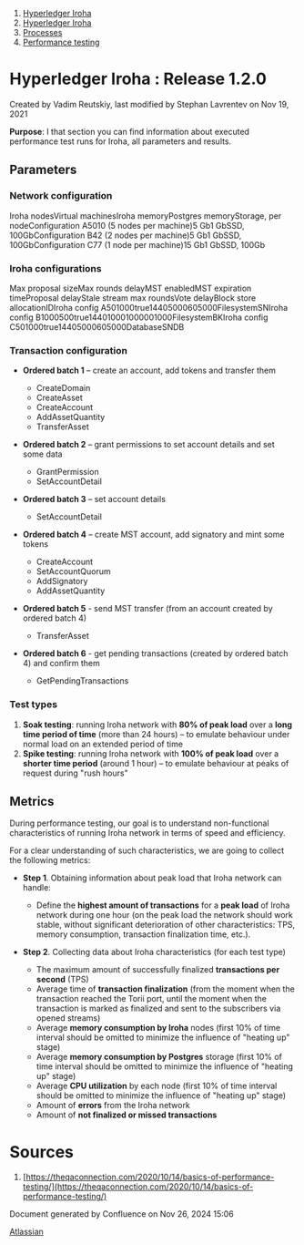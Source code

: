 1. [Hyperledger Iroha](index.html)
2. [Hyperledger Iroha](Hyperledger-Iroha_20873224.html)
3. [Processes](Processes_21015937.html)
4. [Performance testing](Performance-testing_21017421.html)

# Hyperledger Iroha : Release 1.2.0

Created by Vadim Reutskiy, last modified by Stephan Lavrentev on Nov 19, 2021

**Purpose**: I that section you can find information about executed performance test runs for Iroha, all parameters and results.

## Parameters

### Network configuration

Iroha nodesVirtual machinesIroha memoryPostgres memoryStorage, per nodeConfiguration A5010 (5 nodes per machine)5 Gb1 GbSSD, 100GbConfiguration B42 (2 nodes per machine)5 Gb1 GbSSD, 100GbConfiguration C77 (1 node per machine)15 Gb1 GbSSD, 100Gb

### Iroha configurations

Max proposal sizeMax rounds delayMST enabledMST expiration timeProposal delayStale stream max roundsVote delayBlock store allocationIDIroha config A501000true14405000605000FilesystemSNIroha config B1000500true144010001000001000FilesystemBKIroha config C501000true14405000605000DatabaseSNDB

### Transaction configuration

- **Ordered batch 1** – create an account, add tokens and transfer them
  
  - CreateDomain
  - CreateAsset
  - CreateAccount
  - AddAssetQuantity
  - TransferAsset
- **Ordered batch 2** – grant permissions to set account details and set some data 
  
  - GrantPermission
  - SetAccountDetail
- **Ordered batch 3** – set account details
  
  - SetAccountDetail
- **Ordered batch 4** – create MST account, add signatory and mint some tokens
  
  - CreateAccount
  - SetAccountQuorum
  - AddSignatory
  - AddAssetQuantity
- **Ordered batch 5** - send MST transfer (from an account created by ordered batch 4)
  
  - TransferAsset
- **Ordered batch 6** - get pending transactions (created by ordered batch 4) and confirm them
  
  - GetPendingTransactions

### Test types

1. **Soak testing**: running Iroha network with **80% of peak load** over a **long time period of time** (more than 24 hours) – to emulate behaviour under normal load on an extended period of time
2. **Spike testing**: running Iroha network with **100% of peak load** over a **shorter time period** (around 1 hour) – to emulate behaviour at peaks of request during "rush hours"

## Metrics

During performance testing, our goal is to understand non-functional characteristics of running Iroha network in terms of speed and efficiency.

For a clear understanding of such characteristics, we are going to collect the following metrics:

- **Step 1**. Obtaining information about peak load that Iroha network can handle:
  
  - Define the **highest amount of transactions** for a **peak load** of Iroha network during one hour (on the peak load the network should work stable, without significant deterioration of other characteristics: TPS, memory consumption, transaction finalization time, etc.).
- **Step 2**. Collecting data about Iroha characteristics (for each test type)
  
  - The maximum amount of successfully finalized **transactions per second** (TPS)
  - Average time of **transaction finalization** (from the moment when the transaction reached the Torii port, until the moment when the transaction is marked as finalized and sent to the subscribers via opened streams)
  - Average **memory consumption by Iroha** nodes (first 10% of time interval should be omitted to minimize the influence of "heating up" stage)
  - Average **memory consumption by Postgres** storage (first 10% of time interval should be omitted to minimize the influence of "heating up" stage)
  - Average **CPU utilization** by each node (first 10% of time interval should be omitted to minimize the influence of "heating up" stage)
  - Amount of **errors** from the Iroha network
  - Amount of **not finalized or missed transactions**

# Sources

1. [https://theqaconnection.com/2020/10/14/basics-of-performance-testing/](https://theqaconnection.com/2020/10/14/basics-of-performance-testing/)

Document generated by Confluence on Nov 26, 2024 15:06

[Atlassian](http://www.atlassian.com/)

